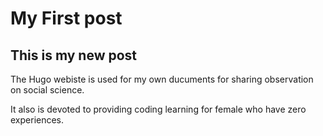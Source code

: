 # My First post


## This is my new post

The Hugo webiste is used for my own ducuments for sharing observation on social science.

It also is devoted to providing coding learning for female who have zero experiences.


